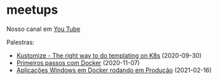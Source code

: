 # meetups

Nosso canal em [You Tube](https://www.youtube.com/channel/UCYdbZlu_VUrwsTgUQALkPNQ)

Palestras:

- [Kustomize - The right way to do templating on K8s](https://youtu.be/_iMBhT4jazU) (2020-09-30)
- [Primeiros passos com Docker](https://youtu.be/5rgoYroKERo) (2020-11-07)
- [Aplicações Windows em Docker rodando em Produção](https://youtu.be/tJkWArWk0mw) (2021-02-16)

